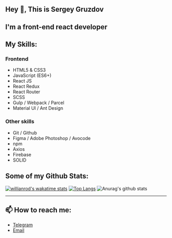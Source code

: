 ## Hey 👋, This is Sergey Gruzdov

## I'm a front-end react developer

## My Skills:

### Frontend

+ HTML5 & CSS3
+ JavaScript (ES6+)
+ React JS
+ React Redux
+ React Router
+ SCSS
+ Gulp / Webpack / Parcel
+ Material UI / Ant Design

### Other skills

+ Git / Github
+ Figma / Adobe Photoshop / Avocode
+ npm
+ Axios
+ Firebase
+ SOLID

## Some of my Github Stats:

[![willianrod's wakatime stats](https://github-readme-stats.vercel.app/api/wakatime?username=sgruzdov&v=2)](https://github.com/anuraghazra/github-readme-stats)
[![Top Langs](https://github-readme-stats.vercel.app/api/top-langs/?username=sgruzdov&layout=compact)](https://github.com/anuraghazra/github-readme-stats)
![Anurag's github stats](https://github-readme-stats.vercel.app/api?username=sgruzdov&show_icons=true&theme=react)

------

## 📫 How to reach me:

+ [Telegram](https://t.me/sergey_367)
+ [Email](mailto:s.gruzdov-fl@yandex.by)
